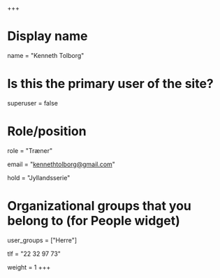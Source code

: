 +++
# Display name
name = "Kenneth Tolborg"

# Is this the primary user of the site?
superuser = false

# Role/position
role = "Træner"

email = "kennethtolborg@gmail.com"

hold = "Jyllandsserie"

# Organizational groups that you belong to (for People widget)
user_groups = ["Herre"]

tlf = "22 32 97 73"

weight = 1
+++
